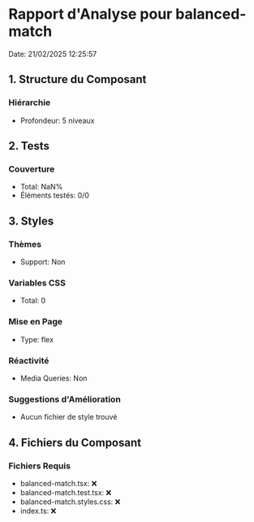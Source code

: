 # Rapport d'Analyse pour balanced-match

Date: 21/02/2025 12:25:57

## 1. Structure du Composant

### Hiérarchie

- Profondeur: 5 niveaux

## 2. Tests

### Couverture

- Total: NaN%
- Éléments testés: 0/0

## 3. Styles

### Thèmes

- Support: Non

### Variables CSS

- Total: 0

### Mise en Page

- Type: flex

### Réactivité

- Media Queries: Non

### Suggestions d'Amélioration

- Aucun fichier de style trouvé

## 4. Fichiers du Composant

### Fichiers Requis

- balanced-match.tsx: ❌
- balanced-match.test.tsx: ❌
- balanced-match.styles.css: ❌
- index.ts: ❌
